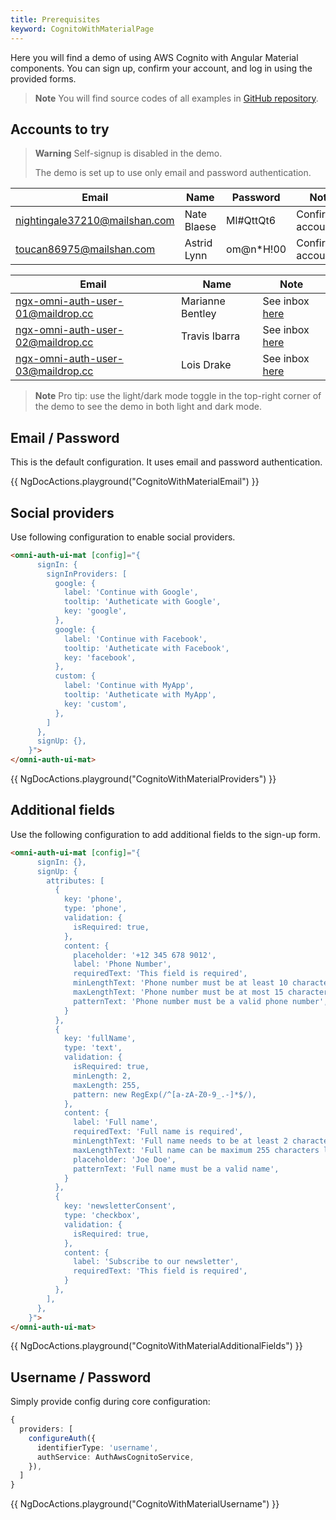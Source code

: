 ```yaml
---
title: Prerequisites
keyword: CognitoWithMaterialPage
---
```


Here you will find a demo of using AWS Cognito with Angular Material components. 
You can sign up, confirm your account, and log in using the provided forms.

> **Note**
> You will find source codes of all examples in [GitHub repository](https://github.com/ngx-addons/omni-auth/tree/main/projects/docs/src/demos).


## Accounts to try

> **Warning**
> Self-signup is disabled in the demo.
> 
> The demo is set up to use only email and password authentication.


| Email                         | Name        | Password  | Note              |
|-------------------------------|-------------|-----------|-------------------|
| nightingale37210@mailshan.com | Nate Blaese | Ml#QttQt6 | Confirmed account | |
| toucan86975@mailshan.com      | Astrid Lynn | om@n*H!00 | Confirmed account | |


| Email                             | Name             | Note                                                                       |
|-----------------------------------|------------------|----------------------------------------------------------------------------|
| ngx-omni-auth-user-01@maildrop.cc | Marianne Bentley | See inbox [here](https://maildrop.cc/inbox/?mailbox=ngx-omni-auth-user-03) |
| ngx-omni-auth-user-02@maildrop.cc | Travis Ibarra    | See inbox [here](https://maildrop.cc/inbox/?mailbox=ngx-omni-auth-user-02) |
| ngx-omni-auth-user-03@maildrop.cc | Lois Drake       | See inbox [here](https://maildrop.cc/inbox/?mailbox=ngx-omni-auth-user-03) |


> **Note**
> Pro tip: use the light/dark mode toggle in the top-right corner of the demo to see the demo in both light and dark mode.

## Email / Password

This is the default configuration. It uses email and password authentication.

{{ NgDocActions.playground("CognitoWithMaterialEmail") }}

## Social providers

Use following configuration to enable social providers.
```html
<omni-auth-ui-mat [config]="{
      signIn: {
        signInProviders: [
          google: {
            label: 'Continue with Google',
            tooltip: 'Autheticate with Google',
            key: 'google',
          },
          google: {
            label: 'Continue with Facebook',
            tooltip: 'Autheticate with Facebook',
            key: 'facebook',
          },
          custom: {
            label: 'Continue with MyApp',
            tooltip: 'Autheticate with MyApp',
            key: 'custom',
          },
        ]
      },
      signUp: {},
    }">
</omni-auth-ui-mat>

```
{{ NgDocActions.playground("CognitoWithMaterialProviders") }}

## Additional fields

Use the following configuration to add additional fields to the sign-up form.

```html
<omni-auth-ui-mat [config]="{
      signIn: {},
      signUp: {
        attributes: [
          {
            key: 'phone',
            type: 'phone',
            validation: {
              isRequired: true,
            },
            content: {
              placeholder: '+12 345 678 9012',
              label: 'Phone Number',
              requiredText: 'This field is required',
              minLengthText: 'Phone number must be at least 10 characters long',
              maxLengthText: 'Phone number must be at most 15 characters long',
              patternText: 'Phone number must be a valid phone number',
            }
          },
          {
            key: 'fullName',
            type: 'text',
            validation: {
              isRequired: true,
              minLength: 2,
              maxLength: 255,
              pattern: new RegExp(/^[a-zA-Z0-9_.-]*$/),
            },
            content: {
              label: 'Full name',
              requiredText: 'Full name is required',
              minLengthText: 'Full name needs to be at least 2 characters long',
              maxLengthText: 'Full name can be maximum 255 characters long',
              placeholder: 'Joe Doe',
              patternText: 'Full name must be a valid name',
            }
          },
          {
            key: 'newsletterConsent',
            type: 'checkbox',
            validation: {
              isRequired: true,
            },
            content: {
              label: 'Subscribe to our newsletter',
              requiredText: 'This field is required',
            }
          },
        ],
      },
    }">
</omni-auth-ui-mat>
```

{{ NgDocActions.playground("CognitoWithMaterialAdditionalFields") }}

## Username / Password

Simply provide config during core configuration:

```typescript
{
  providers: [
    configureAuth({
      identifierType: 'username',
      authService: AuthAwsCognitoService,
    }),
  ]
}
```

{{ NgDocActions.playground("CognitoWithMaterialUsername") }}






